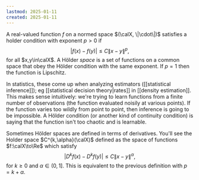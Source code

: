 ```yaml
---
lastmod: 2025-01-11
created: 2025-01-11
---
```


A real-valued function $f$ on a normed space $(\calX, \|\cdot\|)$ satisfies a holder condition with exponent $p>0$ if 
$$
|f(x) - f(y)| \leq C \| x -y \|^p,
$$
for all $x,y\in\calX$. A Hölder _space_ is a set of functions on a common space that obey the  Hölder condition with the same exponent. If $p=1$ then the function is Lipschitz. 

In statistics, these come up when analyzing estimators ([[statistical inference]]); eg [[statistical decision theory|rates]] in [[density estimation]]. This makes sense intuitively: we're trying to learn functions from a finite number of observations (the function evaluated noisily at various points). If the function varies too wildly from point to point, then inference is going to be impossible. A Hölder condition (or another kind of continuity condition) is saying that the function isn't too chaotic and is learnable. 

Sometimes Hölder spaces are defined in terms of derivatives. You'll see the Holder space $C^{k,\alpha}(\calX)$ defined as the space of functions $f:\calX\to\Re$ which satisfy 
$$
|D^k f(x) - D^k f(y)| \leq C \|x - y\|^\alpha,
$$
for $k\geq 0$ and $\alpha\in (0,1]$. This is equivalent to the previous definition with $p = k + \alpha$. 